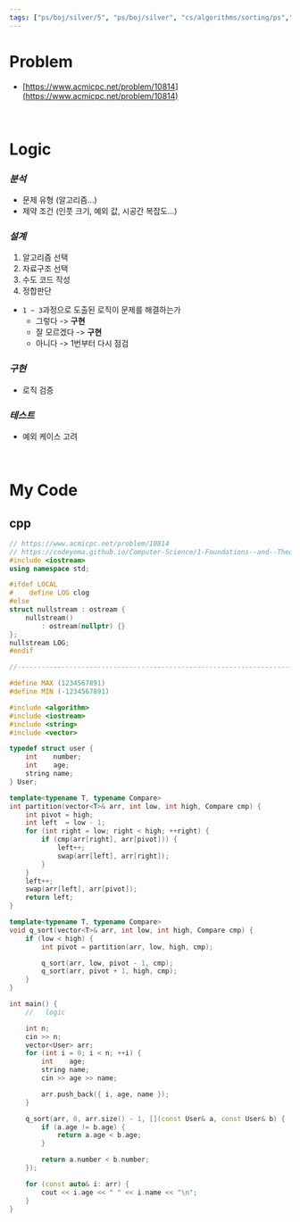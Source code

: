 ```yaml
---
tags: ["ps/boj/silver/5", "ps/boj/silver", "cs/algorithms/sorting/ps","cs/algorithms/set-/-map/ps"]
---
```


# Problem
- [https://www.acmicpc.net/problem/10814](https://www.acmicpc.net/problem/10814)

<br/>

# Logic

### *분석*
- 문제 유형 (알고리즘...)
- 제약 조건 (인풋 크기, 예외 값, 시공간 복잡도...)

### *설계*
1. 알고리즘 선택
2. 자료구조 선택
3. 수도 코드 작성
4. 정합판단
  - `1 ~ 3`과정으로 도출된 로직이 문제를 해결하는가
    - 그렇다 -> **구현**
    - 잘 모르겠다 -> **구현**
    - 아니다 -> 1번부터 다시 점검

### *구현*
- 로직 검증

### *테스트*
- 예외 케이스 고려

<br/>

# My Code
## cpp
```cpp title="boj/10814.cpp"
// https://www.acmicpc.net/problem/10814
// https://codeyoma.github.io/Computer-Science/1-Foundations--and--Theory/Algorithms/ps/boj/10814/10814
#include <iostream>
using namespace std;

#ifdef LOCAL
#    define LOG clog
#else
struct nullstream : ostream {
    nullstream()
        : ostream(nullptr) {}
};
nullstream LOG;
#endif

//--------------------------------------------------------------------------------------------------

#define MAX (1234567891)
#define MIN (-1234567891)

#include <algorithm>
#include <iostream>
#include <string>
#include <vector>

typedef struct user {
    int    number;
    int    age;
    string name;
} User;

template<typename T, typename Compare>
int partition(vector<T>& arr, int low, int high, Compare cmp) {
    int pivot = high;
    int left  = low - 1;
    for (int right = low; right < high; ++right) {
        if (cmp(arr[right], arr[pivot])) {
            left++;
            swap(arr[left], arr[right]);
        }
    }
    left++;
    swap(arr[left], arr[pivot]);
    return left;
}

template<typename T, typename Compare>
void q_sort(vector<T>& arr, int low, int high, Compare cmp) {
    if (low < high) {
        int pivot = partition(arr, low, high, cmp);

        q_sort(arr, low, pivot - 1, cmp);
        q_sort(arr, pivot + 1, high, cmp);
    }
}

int main() {
    //   logic

    int n;
    cin >> n;
    vector<User> arr;
    for (int i = 0; i < n; ++i) {
        int    age;
        string name;
        cin >> age >> name;

        arr.push_back({ i, age, name });
    }

    q_sort(arr, 0, arr.size() - 1, [](const User& a, const User& b) {
        if (a.age != b.age) {
            return a.age < b.age;
        }

        return a.number < b.number;
    });

    for (const auto& i: arr) {
        cout << i.age << " " << i.name << "\n";
    }
}

```
